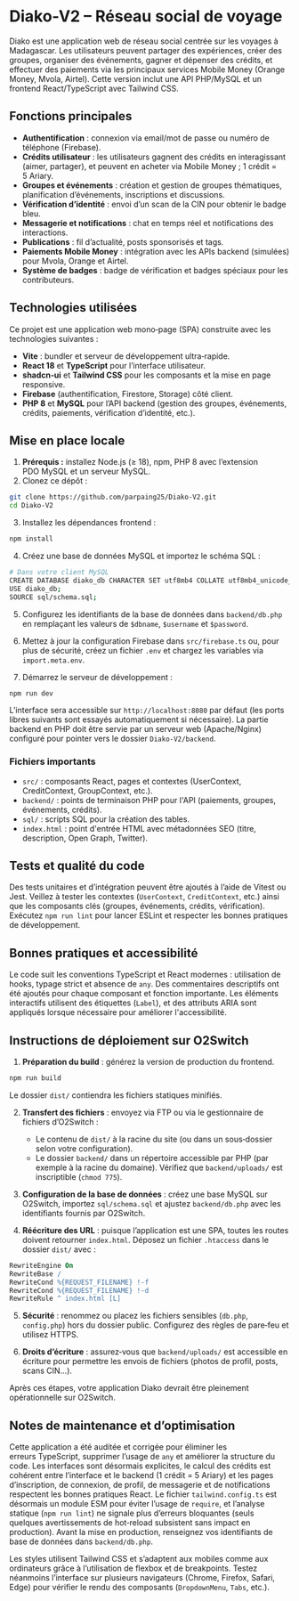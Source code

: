# Diako-V2 – Réseau social de voyage

Diako est une application web de réseau social centrée sur les voyages à Madagascar.
Les utilisateurs peuvent partager des expériences, créer des groupes, organiser des événements,
gagner et dépenser des crédits, et effectuer des paiements via les principaux services Mobile Money
(Orange Money, Mvola, Airtel). Cette version inclut une API PHP/MySQL et un frontend React/TypeScript
avec Tailwind CSS.

## Fonctions principales

- **Authentification** : connexion via email/mot de passe ou numéro de téléphone (Firebase).
- **Crédits utilisateur** : les utilisateurs gagnent des crédits en interagissant (aimer, partager),
  et peuvent en acheter via Mobile Money ; 1 crédit = 5 Ariary.
- **Groupes et événements** : création et gestion de groupes thématiques, planification d’événements,
  inscriptions et discussions.
- **Vérification d’identité** : envoi d’un scan de la CIN pour obtenir le badge bleu.
- **Messagerie et notifications** : chat en temps réel et notifications des interactions.
- **Publications** : fil d’actualité, posts sponsorisés et tags.
- **Paiements Mobile Money** : intégration avec les APIs backend (simulées) pour Mvola, Orange et Airtel.
- **Système de badges** : badge de vérification et badges spéciaux pour les contributeurs.

## Technologies utilisées

Ce projet est une application web mono‑page (SPA) construite avec les technologies suivantes :

- **Vite** : bundler et serveur de développement ultra‑rapide.
- **React 18** et **TypeScript** pour l’interface utilisateur.
- **shadcn‑ui** et **Tailwind CSS** pour les composants et la mise en page responsive.
- **Firebase** (authentification, Firestore, Storage) côté client.
- **PHP 8** et **MySQL** pour l’API backend (gestion des groupes, événements, crédits, paiements, vérification d’identité, etc.).

## Mise en place locale

1. **Prérequis :** installez Node.js (≥ 18), npm, PHP 8 avec l’extension PDO MySQL et un serveur MySQL.
2. Clonez ce dépôt :

```bash
git clone https://github.com/parpaing25/Diako-V2.git
cd Diako-V2
```

3. Installez les dépendances frontend :

```bash
npm install
```

4. Créez une base de données MySQL et importez le schéma SQL :

```bash
# Dans votre client MySQL
CREATE DATABASE diako_db CHARACTER SET utf8mb4 COLLATE utf8mb4_unicode_ci;
USE diako_db;
SOURCE sql/schema.sql;
```

5. Configurez les identifiants de la base de données dans `backend/db.php` en remplaçant les valeurs de `$dbname`, `$username` et `$password`.

6. Mettez à jour la configuration Firebase dans `src/firebase.ts` ou, pour plus de sécurité, créez un fichier `.env` et chargez les variables via `import.meta.env`.

7. Démarrez le serveur de développement :

```bash
npm run dev
```

L’interface sera accessible sur `http://localhost:8080` par défaut (les ports libres suivants sont essayés automatiquement si nécessaire). La partie backend en PHP doit être servie par un serveur web (Apache/Nginx) configuré pour pointer vers le dossier `Diako-V2/backend`.

### Fichiers importants

- `src/` : composants React, pages et contextes (UserContext, CreditContext, GroupContext, etc.).
- `backend/` : points de terminaison PHP pour l'API (paiements, groupes, événements, crédits).
- `sql/` : scripts SQL pour la création des tables.
- `index.html` : point d'entrée HTML avec métadonnées SEO (titre, description, Open Graph, Twitter).

## Tests et qualité du code

Des tests unitaires et d’intégration peuvent être ajoutés à l’aide de Vitest ou Jest. Veillez à tester les contextes (`UserContext`, `CreditContext`, etc.) ainsi que les composants clés (groupes, événements, crédits, vérification). Exécutez `npm run lint` pour lancer ESLint et respecter les bonnes pratiques de développement.

## Bonnes pratiques et accessibilité

Le code suit les conventions TypeScript et React modernes : utilisation de hooks, typage strict et absence de `any`. Des commentaires descriptifs ont été ajoutés pour chaque composant et fonction importante. Les éléments interactifs utilisent des étiquettes (`Label`), et des attributs ARIA sont appliqués lorsque nécessaire pour améliorer l'accessibilité.

## Instructions de déploiement sur O2Switch

1. **Préparation du build** : générez la version de production du frontend.

```bash
npm run build
```

Le dossier `dist/` contiendra les fichiers statiques minifiés.

2. **Transfert des fichiers** : envoyez via FTP ou via le gestionnaire de fichiers d’O2Switch :
   - Le contenu de `dist/` à la racine du site (ou dans un sous‑dossier selon votre configuration).
   - Le dossier `backend/` dans un répertoire accessible par PHP (par exemple à la racine du domaine). Vérifiez que `backend/uploads/` est inscriptible (`chmod 775`).

3. **Configuration de la base de données** : créez une base MySQL sur O2Switch, importez `sql/schema.sql` et ajustez `backend/db.php` avec les identifiants fournis par O2Switch.

4. **Réécriture des URL** : puisque l’application est une SPA, toutes les routes doivent retourner `index.html`. Déposez un fichier `.htaccess` dans le dossier `dist/` avec :

```apache
RewriteEngine On
RewriteBase /
RewriteCond %{REQUEST_FILENAME} !-f
RewriteCond %{REQUEST_FILENAME} !-d
RewriteRule ^ index.html [L]
```

5. **Sécurité** : renommez ou placez les fichiers sensibles (`db.php`, `config.php`) hors du dossier public. Configurez des règles de pare‑feu et utilisez HTTPS.

6. **Droits d’écriture** : assurez‑vous que `backend/uploads/` est accessible en écriture pour permettre les envois de fichiers (photos de profil, posts, scans CIN…).

Après ces étapes, votre application Diako devrait être pleinement opérationnelle sur O2Switch.

## Notes de maintenance et d’optimisation

Cette application a été auditée et corrigée pour éliminer les erreurs TypeScript, supprimer l’usage de `any` et améliorer la structure du code. Les interfaces sont désormais explicites, le calcul des crédits est cohérent entre l’interface et le backend (1 crédit = 5 Ariary) et les pages d’inscription, de connexion, de profil, de messagerie et de notifications respectent les bonnes pratiques React. Le fichier `tailwind.config.ts` est désormais un module ESM pour éviter l’usage de `require`, et l’analyse statique (`npm run lint`) ne signale plus d’erreurs bloquantes (seuls quelques avertissements de hot‑reload subsistent sans impact en production). Avant la mise en production, renseignez vos identifiants de base de données dans `backend/db.php`.

Les styles utilisent Tailwind CSS et s’adaptent aux mobiles comme aux ordinateurs grâce à l’utilisation de flexbox et de breakpoints. Testez néanmoins l’interface sur plusieurs navigateurs (Chrome, Firefox, Safari, Edge) pour vérifier le rendu des composants (`DropdownMenu`, `Tabs`, etc.).
